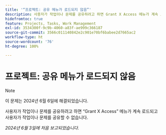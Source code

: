 ```yaml
---
title: '“프로젝트: 공유 메뉴가 로드되지 않음”'
description: 사용자가 작업이나 문제를 공유하려고 하면 Grant X Access 메뉴가 계속 로드되고 사용자가 작업이나 문제를 공유할 수 없습니다.
hidefromtoc: true
feature: Projects, Tasks, Work Management
exl-id: 3534300f-9c9b-4060-a83f-ae999c366187
source-git-commit: 3566c011140842e2c901e70bf6babee2d7665ac2
workflow-type: ht
source-wordcount: '76'
ht-degree: 100%

---
```


# 프로젝트: 공유 메뉴가 로드되지 않음

>[!NOTE]
>
>이 문제는 2024년 6월 6일에 해결되었습니다.

사용자가 작업이나 문제를 공유하려고 하면 “Grant X Access” 메뉴가 계속 로드되고 사용자가 작업이나 문제를 공유할 수 없습니다.

_2024년 6월 3일에 처음 보고되었습니다._
